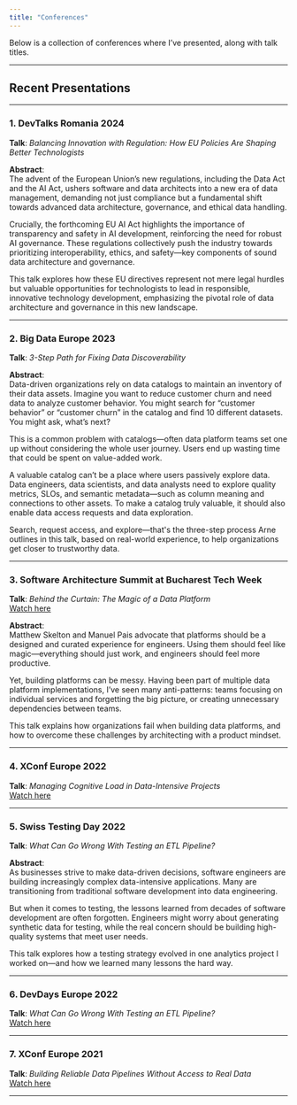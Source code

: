 ```yaml
---
title: "Conferences"
---
```


Below is a collection of conferences where I’ve presented, along with talk titles.

---

## Recent Presentations

---

### 1. DevTalks Romania 2024
**Talk**: *Balancing Innovation with Regulation: How EU Policies Are Shaping Better Technologists*

**Abstract**:  
The advent of the European Union’s new regulations, including the Data Act and the AI Act, ushers software and data architects into a new era of data management, demanding not just compliance but a fundamental shift towards advanced data architecture, governance, and ethical data handling.

Crucially, the forthcoming EU AI Act highlights the importance of transparency and safety in AI development, reinforcing the need for robust AI governance. These regulations collectively push the industry towards prioritizing interoperability, ethics, and safety—key components of sound data architecture and governance.

This talk explores how these EU directives represent not mere legal hurdles but valuable opportunities for technologists to lead in responsible, innovative technology development, emphasizing the pivotal role of data architecture and governance in this new landscape.

---

### 2. Big Data Europe 2023
**Talk**: *3-Step Path for Fixing Data Discoverability*

**Abstract**:  
Data-driven organizations rely on data catalogs to maintain an inventory of their data assets. Imagine you want to reduce customer churn and need data to analyze customer behavior. You might search for “customer behavior” or “customer churn” in the catalog and find 10 different datasets. You might ask, what’s next?

This is a common problem with catalogs—often data platform teams set one up without considering the whole user journey. Users end up wasting time that could be spent on value-added work.

A valuable catalog can’t be a place where users passively explore data. Data engineers, data scientists, and data analysts need to explore quality metrics, SLOs, and semantic metadata—such as column meaning and connections to other assets. To make a catalog truly valuable, it should also enable data access requests and data exploration.

Search, request access, and explore—that's the three-step process Arne outlines in this talk, based on real-world experience, to help organizations get closer to trustworthy data.

---

### 3. Software Architecture Summit at Bucharest Tech Week
**Talk**: *Behind the Curtain: The Magic of a Data Platform*  
[Watch here](https://youtu.be/_9WK0B1pzzU)

**Abstract**:  
Matthew Skelton and Manuel Pais advocate that platforms should be a designed and curated experience for engineers. Using them should feel like magic—everything should just work, and engineers should feel more productive.

Yet, building platforms can be messy. Having been part of multiple data platform implementations, I’ve seen many anti-patterns: teams focusing on individual services and forgetting the big picture, or creating unnecessary dependencies between teams.

This talk explains how organizations fail when building data platforms, and how to overcome these challenges by architecting with a product mindset.

---

### 4. XConf Europe 2022
**Talk**: *Managing Cognitive Load in Data-Intensive Projects*  
[Watch here](https://youtu.be/NLr42EfZFf8)

---

### 5. Swiss Testing Day 2022
**Talk**: *What Can Go Wrong With Testing an ETL Pipeline?*

**Abstract**:  
As businesses strive to make data-driven decisions, software engineers are building increasingly complex data-intensive applications. Many are transitioning from traditional software development into data engineering.

But when it comes to testing, the lessons learned from decades of software development are often forgotten. Engineers might worry about generating synthetic data for testing, while the real concern should be building high-quality systems that meet user needs.

This talk explores how a testing strategy evolved in one analytics project I worked on—and how we learned many lessons the hard way.

---

### 6. DevDays Europe 2022
**Talk**: *What Can Go Wrong With Testing an ETL Pipeline?*  
[Watch here](https://youtu.be/HYa3xjHDWZI)

---

### 7. XConf Europe 2021
**Talk**: *Building Reliable Data Pipelines Without Access to Real Data*  
[Watch here](https://youtu.be/kr9kWB2aJNM)

---
